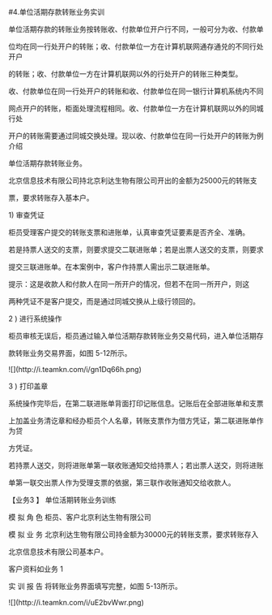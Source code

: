 #4.单位活期存款转账业务实训
<p>单位活期存款的转账业务按转账收、付款单位开户行不同，一般可分为收、付款单 </p>
    <p>位均在同一行处开户的转账；收、付款单位一方在计算机联网通存通兑的不同行处开户 </p>
    <p>的转账；收、付款单位一方在计算机联网以外的行处开户的转账三种类型。 </p>
    <p> 收、付款单位在同一行处开户的转账和收、付款单位在同一银行计算机系统内不同 </p>
    <p>网点开户的转账，柜面处理流程相同。收、付款单位一方在计算机联网以外的同城行处 </p>
    <p>开户的转账需要通过同城交换处理。现以收、付款单位在同一行处开户的转账为例介绍 </p>
    <p>单位活期存款转账业务。 </p>
    <p> 北京信息技术有限公司持北京利达生物有限公司开出的金额为25000元的转账支 </p>
    <p>票，要求转账存入基本户。</p>
    <p> 1) 审查凭证 </p>
    <p> 柜员受理客户提交的转账支票和进账单，认真审查凭证要素是否齐全、准确。 </p>
    <p> 若是持票人送交的支票，则要求提交二联进账单；若是出票人送交的支票，则要求 </p>
    <p>提交三联进账单。在本案例中，客户作持票人需出示二联进账单。 </p>
    <p> 提示：这是收款人和付款人在同一所开户的情况，但若不在同一所开户，则这 </p>
    <p>两种凭证不是客户提交，而是通过同城交换从上级行领回的。 <br />
    </p>
    <p>2 ) 进行系统操作 </p>
    <p> 柜员审核无误后，柜员通过输入单位活期存款转账业务交易代码，进入单位活期存 </p>
    <p>款转账业务交易界面，如图 5-12所示。</p>
    <p>![](http://i.teamkn.com/i/gn1Dq66h.png)</p>
    <p> 3 ) 打印盖章 </p>
    <p> 系统操作完毕后，在第二联进账单背面打印记账信息。记账后在全部进账单和支票 </p>
    <p>上加盖业务清讫章和经办柜员个人名章，转账支票作为借方凭证，第二联进账单作为贷 </p>
    <p>方凭证。 </p>
    <p> 若持票人送交，则将进账单第一联收账通知交给持票人；若出票人送交，则将进账 </p>
    <p>单第一联交出票人作为受理支票的依据，第三联作收账通知交给收款人。 </p>
    <p> 【业务3 】      单位活期转账业务训练 </p>
    <p> 模 拟 角 色 柜员、客户北京利达生物有限公司 </p>
    <p> 模 拟 业 务 北京利达生物有限公司持金额为30000元的转账支票，要求转账存入 </p>
    <p> 北京信息技术有限公司基本户。 </p>
    <p> 客户资料如业务 1 </p>
    <p> 实 训 报 告 将转账业务界面填写完整，如图 5-13所示。</p>
    <p>![](http://i.teamkn.com/i/uE2bvWwr.png)</p>